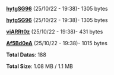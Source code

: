[**hytgSG96**](/data/hytgSG96.txt) (25/10/22 - 19:38)- 1305 bytes

[**hytgSG96**](/data/hytgSG96.txt) (25/10/22 - 19:38)- 1305 bytes

[**viARRt0z**](/data/viARRt0z.txt) (25/10/22 - 19:38)- 431 bytes

[**Af5Bd0eA**](/data/Af5Bd0eA.txt) (25/10/22 - 19:38)- 1015 bytes

**Total Datas**: 188

**Total Size**: 1.08 MB / 1.1 MB